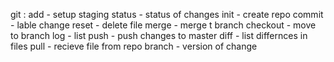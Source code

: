 git :
add - setup staging 
status - status of changes
init - create repo
commit - lable change
reset - delete file
merge - merge t branch
checkout - move to branch
log - list 
push - push changes to master
diff - list differnces in files
pull - recieve file from repo
branch - version of change
